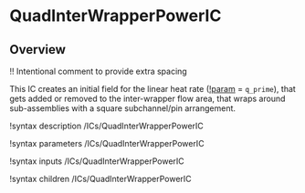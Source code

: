 # QuadInterWrapperPowerIC

## Overview

!! Intentional comment to provide extra spacing

This IC creates an initial field for the linear heat rate ([!param](/ICs/QuadInterWrapperFlowAreaIC/variable) = `q_prime`), that gets added or removed to the inter-wrapper flow area, that wraps around sub-assemblies with a square subchannel/pin arrangement.

!syntax description /ICs/QuadInterWrapperPowerIC

!syntax parameters /ICs/QuadInterWrapperPowerIC

!syntax inputs /ICs/QuadInterWrapperPowerIC

!syntax children /ICs/QuadInterWrapperPowerIC

